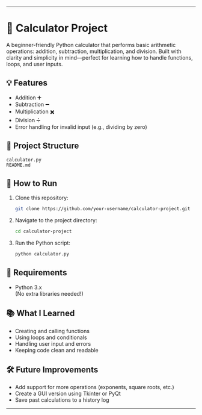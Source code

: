 
---

# 🧮 Calculator Project

A beginner-friendly Python calculator that performs basic arithmetic operations: addition, subtraction, multiplication, and division. Built with clarity and simplicity in mind—perfect for learning how to handle functions, loops, and user inputs.

## 💡 Features

- Addition ➕  
- Subtraction ➖  
- Multiplication ✖️  
- Division ➗  
- Error handling for invalid input (e.g., dividing by zero)

## 📁 Project Structure

```
calculator.py
README.md
```

## 🚀 How to Run

1. Clone this repository:
   ```bash
   git clone https://github.com/your-username/calculator-project.git
   ```
2. Navigate to the project directory:
   ```bash
   cd calculator-project
   ```
3. Run the Python script:
   ```bash
   python calculator.py
   ```

## 🔧 Requirements

- Python 3.x  
(No extra libraries needed!)

## 📚 What I Learned

- Creating and calling functions
- Using loops and conditionals
- Handling user input and errors
- Keeping code clean and readable

## 🛠 Future Improvements

- Add support for more operations (exponents, square roots, etc.)
- Create a GUI version using Tkinter or PyQt
- Save past calculations to a history log

---
